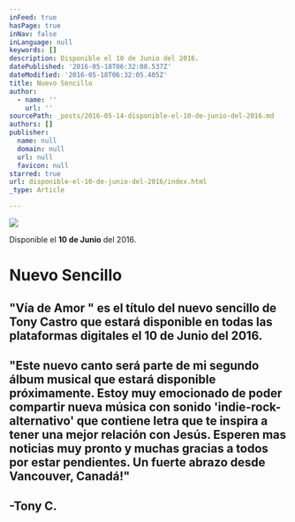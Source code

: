 ```yaml
---
inFeed: true
hasPage: true
inNav: false
inLanguage: null
keywords: []
description: Disponible el 10 de Junio del 2016.
datePublished: '2016-05-18T06:32:08.537Z'
dateModified: '2016-05-18T06:32:05.405Z'
title: Nuevo Sencillo
author:
  - name: ''
    url: ''
sourcePath: _posts/2016-05-14-disponible-el-10-de-junio-del-2016.md
authors: []
publisher:
  name: null
  domain: null
  url: null
  favicon: null
starred: true
url: disponible-el-10-de-junio-del-2016/index.html
_type: Article

---
```

![](https://s3-us-west-2.amazonaws.com/the-grid-img/p/b09f43212974ad5cef3ce2875a48e1c5d64ca922.jpg)

Disponible el **10 de Junio** del 2016\.

# Nuevo Sencillo

## "Vía de Amor " es el título del nuevo sencillo de Tony Castro que estará disponible en todas las plataformas digitales el **10 de Junio del 2016**.

## "Este nuevo canto será parte de mi segundo álbum musical que estará disponible próximamente. Estoy muy emocionado de poder compartir nueva música con sonido 'indie-rock-alternativo' que contiene letra que te inspira a tener una mejor relación con Jesús. Esperen mas noticias muy pronto y muchas gracias a todos por estar pendientes. Un fuerte abrazo desde Vancouver, Canadá!"

## -Tony C.